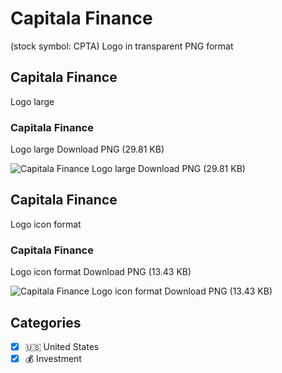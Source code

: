 # Capitala Finance
 (stock symbol: CPTA) Logo in transparent PNG format

## Capitala Finance
 Logo large

### Capitala Finance
 Logo large Download PNG (29.81 KB)

![Capitala Finance
 Logo large Download PNG (29.81 KB)](/img/orig/CPTA_BIG-ad79e10b.png)

## Capitala Finance
 Logo icon format

### Capitala Finance
 Logo icon format Download PNG (13.43 KB)

![Capitala Finance
 Logo icon format Download PNG (13.43 KB)](/img/orig/CPTA-076c5cf4.png)



## Categories
- [x] 🇺🇸 United States
- [x] 💰 Investment
